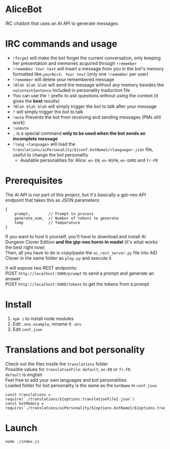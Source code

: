 # AliceBot

IRC chatbot that uses an AI API to generate messages

# IRC commands and usage

- `!forget` will make the bot forget the current conversation, only keeping her presentation and memories acquired
  through `!remember`
- `!remember Your text` will insert a message from you in the bot's memory formatted like `yourNick: Your text` (only
  one `!remember` per user)
- `!remember` will delete your remembered message
- `!Blah blah blah` will send the message without any memory besides the `noContextSentence` included in personality
  traduction file
- You can use the `!` prefix to ask questions without using the context (it gives the **best** results)
- `?Blah blah blah` will simply trigger the bot to talk after your message
- `?` will simply trigger the bot to talk
- `!mute` Prevents the bot from receiving and sending messages (PMs still work)
- `!unmute`
- `,` is a special command **only to be used when the bot sends an incomplete message**
- `!lang <language>` will load the `translations/aiPersonality/${conf.botName}/<language>.json`
  file, useful to change the bot personality
  - Available personalities for Alice: `en-EN`, `en-NSFW`, `en-GURO` and `fr-FR`

# Prerequisites

The AI API is not part of this project, but it's basically a gpt-neo API endpoint that takes this as JSON parameters:

```
{
    prompt,        // Prompt to process
    generate_num,  // Number of tokens to generate
    temp           // Temperature
}
```

If you want to host it yourself, you'll have to download and install AI Dungeon Clover Edition **and the gtp-neo
horni-ln model** (it's what works the best right now)  
Then, all you have to do is copy/paste the `ai_rest_server.py` file into AID Clover in the same folder as `play.py` and execute it

It will expose two REST endpoints:  
POST `http://localhost:5000/prompt` to send a prompt and generate an answer  
POST `http://localhost:5000/tokens` to get the tokens from a prompt

# Install

1. `npm i` to install node modules
2. Edit `.env.example`, rename it `.env`
3. Edit `conf.json`

# Translations and bot personality

Check out the files inside the `translations` folder  
Possible values for `translationFile`: `default`, `en-EN`
or `fr-FR`  
`default` is english  
Feel free to add your own languages and bot personalities  
Loaded folder for bot personality is the same as the `botName` in `conf.json`

```
const translations = require(`./translations/${options.translationFile}.json`)
const botMemory = require(`./translations/aiPersonality/${options.botName}/${options.translationFile}.json`)
```

# Launch

`node ./index.js`
